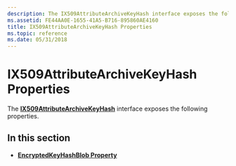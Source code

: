 ```yaml
---
description: The IX509AttributeArchiveKeyHash interface exposes the following properties.
ms.assetid: FE44AA0E-1655-41A5-B716-895860AE4160
title: IX509AttributeArchiveKeyHash Properties
ms.topic: reference
ms.date: 05/31/2018
---
```


# IX509AttributeArchiveKeyHash Properties

The [**IX509AttributeArchiveKeyHash**](/windows/desktop/api/CertEnroll/nn-certenroll-ix509attributearchivekeyhash) interface exposes the following properties.

## In this section

-   [**EncryptedKeyHashBlob Property**](/windows/desktop/api/CertEnroll/nf-certenroll-ix509attributearchivekeyhash-get_encryptedkeyhashblob)

 

 



